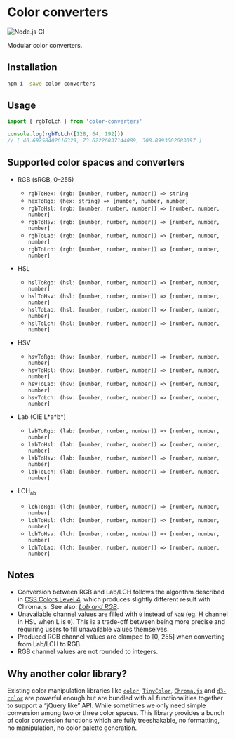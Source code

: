# Color converters

![Node.js CI](https://github.com/Justineo/color-converters/workflows/Node.js%20CI/badge.svg)

Modular color converters.

## Installation

```bash
npm i -save color-converters
```

## Usage

```js
import { rgbToLch } from 'color-converters'

console.log(rgbToLch([128, 64, 192]))
// [ 40.69258402616329, 73.62226037144089, 308.8993602683097 ]
```

## Supported color spaces and converters

* RGB (sRGB, 0–255)

  * `rgbToHex: (rgb: [number, number, number]) => string`
  * `hexToRgb: (hex: string) => [number, number, number]`
  * `rgbToHsl: (rgb: [number, number, number]) => [number, number, number]`
  * `rgbToHsv: (rgb: [number, number, number]) => [number, number, number]`
  * `rgbToLab: (rgb: [number, number, number]) => [number, number, number]`
  * `rgbToLch: (rgb: [number, number, number]) => [number, number, number]`

* HSL

  * `hslToRgb: (hsl: [number, number, number]) => [number, number, number]`
  * `hslToHsv: (hsl: [number, number, number]) => [number, number, number]`
  * `hslToLab: (hsl: [number, number, number]) => [number, number, number]`
  * `hslToLch: (hsl: [number, number, number]) => [number, number, number]`

* HSV

  * `hsvToRgb: (hsv: [number, number, number]) => [number, number, number]`
  * `hsvToHsl: (hsv: [number, number, number]) => [number, number, number]`
  * `hsvToLab: (hsv: [number, number, number]) => [number, number, number]`
  * `hsvToLch: (hsv: [number, number, number]) => [number, number, number]`

* Lab (CIE L\*a\*b\*)

  * `labToRgb: (lab: [number, number, number]) => [number, number, number]`
  * `labToHsl: (lab: [number, number, number]) => [number, number, number]`
  * `labToHsv: (lab: [number, number, number]) => [number, number, number]`
  * `labToLch: (lab: [number, number, number]) => [number, number, number]`

* LCH<sub>ab</sub>

  * `lchToRgb: (lch: [number, number, number]) => [number, number, number]`
  * `lchToHsl: (lch: [number, number, number]) => [number, number, number]`
  * `lchToHsv: (lch: [number, number, number]) => [number, number, number]`
  * `lchToLab: (lch: [number, number, number]) => [number, number, number]`

## Notes

* Conversion between RGB and Lab/LCH follows the algorithm described in [CSS Colors Level 4](https://www.w3.org/TR/css-color-4/#rgb-to-lab), which produces slightly different result with Chroma.js. See also: [*Lab and RGB*](https://observablehq.com/@mbostock/lab-and-rgb).
* Unavailable channel values are filled with `0` instead of `NaN` (eg. H channel in HSL when L is `0`). This is a trade-off between being more precise and requiring users to fill unavailable values themselves.
* Produced RGB channel values are clamped to [0, 255] when converting from Lab/LCH to RGB.
* RGB channel values are not rounded to integers.

## Why another color library?

Existing color manipulation libraries like [`color`](https://www.npmjs.com/package/color), [`TinyColor`](http://bgrins.github.io/TinyColor/), [`Chroma.js`](https://vis4.net/chromajs/) and [`d3-color`](https://www.npmjs.com/package/d3-color) are powerful enough but are bundled with all functionalities together to support a “jQuery like” API. While sometimes we only need simple conversion among two or three color spaces. This library provides a bunch of color conversion functions which are fully treeshakable, no formatting, no manipulation, no color palette generation.
